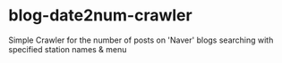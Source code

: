 # blog-date2num-crawler
Simple Crawler for the number of posts on 'Naver' blogs searching with specified station names &amp; menu
